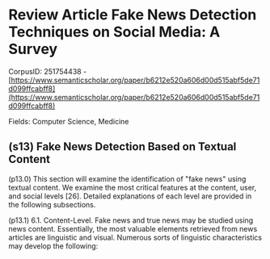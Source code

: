 # Review Article Fake News Detection Techniques on Social Media: A Survey

CorpusID: 251754438 - [https://www.semanticscholar.org/paper/b6212e520a606d00d515abf5de71d099ffcabff8](https://www.semanticscholar.org/paper/b6212e520a606d00d515abf5de71d099ffcabff8)

Fields: Computer Science, Medicine

## (s13) Fake News Detection Based on Textual Content
(p13.0) This section will examine the identification of "fake news" using textual content. We examine the most critical features at the content, user, and social levels [26]. Detailed explanations of each level are provided in the following subsections.

(p13.1) 6.1. Content-Level. Fake news and true news may be studied using news content. Essentially, the most valuable elements retrieved from news articles are linguistic and visual. Numerous sorts of linguistic characteristics may develop the following:
